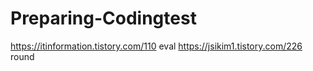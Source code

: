 # Preparing-Codingtest
https://itinformation.tistory.com/110 eval
https://jsikim1.tistory.com/226 round
